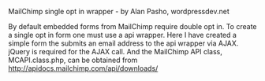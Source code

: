 MailChimp single opt in wrapper - by Alan Pasho, wordpressdev.net
 
By default embedded forms from MailChimp require double opt in. To create a single 
opt in form one must use a api wrapper. Here I have created a simple form the submits
an email address to the api wrapper via AJAX. jQuery is required for the AJAX call. 
And the MailChimp API class, MCAPI.class.php, can be obtained from 
http://apidocs.mailchimp.com/api/downloads/ 